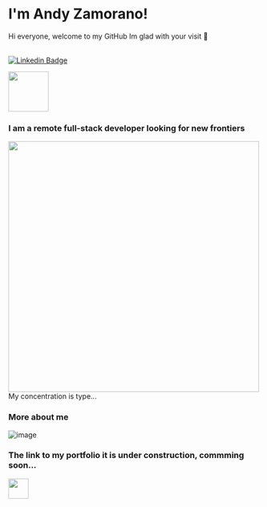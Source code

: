 <h1> I'm Andy Zamorano! </h1>
Hi everyone, welcome to my GitHub Im glad with your visit 👋 

<br>[![Linkedin Badge](https://img.shields.io/badge/-Andy%20Zamorano-blue?style=flat-square&logo=Linkedin&logoColor=white&link=https://www.linkedin.com/in/andres-zamorano-785b77a1/)](https://www.linkedin.com/in/andres-zamorano-785b77a1/)

<img src="https://media.giphy.com/media/Z6uC5u5z8UqgrPlMdZ/giphy.gif" width="80">

### I am a remote full-stack developer looking for new frontiers 

<img src="https://media.giphy.com/media/g79am6uuZJKSc/giphy.gif" height600 width="500"><br>
<span>My concentration is type...</span>

### More about me
![image](https://github.com/Dachrono/Dachrono/assets/119348116/adedbfb2-20ab-4896-a47e-e904a4b3f7b7)

 ### The link to my portfolio it is under construction, commming soon... 
 <img src="https://media.giphy.com/media/Oj25fisQ3zhukVWY96/giphy.gif" width="40">

<!--
**Dachrono/Dachrono** is a ✨ _special_ ✨ repository because its `README.md` (this file) appears on your GitHub profile.

Here are some ideas to get you started:

- 🔭 I’m currently working on ...
- 🌱 I’m currently learning ...
- 👯 I’m looking to collaborate on ...
- 🤔 I’m looking for help with ...
- 💬 Ask me about ...
- 📫 How to reach me: ...
- 😄 Pronouns: ...
- ⚡ Fun fact: ...
-->
